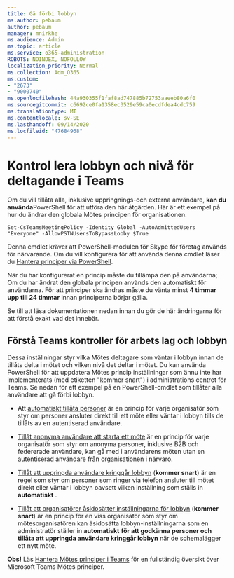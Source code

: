 ```yaml
---
title: Gå förbi lobbyn
ms.author: pebaum
author: pebaum
manager: mnirkhe
ms.audience: Admin
ms.topic: article
ms.service: o365-administration
ROBOTS: NOINDEX, NOFOLLOW
localization_priority: Normal
ms.collection: Adm_O365
ms.custom:
- "2673"
- "9000740"
ms.openlocfilehash: 44a930355f1faf8ad747885b72753aaeeb80a6f0
ms.sourcegitcommit: c6692ce0fa1358ec3529e59ca0ecdfdea4cdc759
ms.translationtype: MT
ms.contentlocale: sv-SE
ms.lasthandoff: 09/14/2020
ms.locfileid: "47684968"
---
```

# <a name="control-lobby-settings-and-level-of-participation-in-teams"></a>Kontrol lera lobbyn och nivå för deltagande i Teams

Om du vill tillåta alla, inklusive uppringnings-och externa användare, **kan du använda**PowerShell för att utföra den här åtgärden. Här är ett exempel på hur du ändrar den globala Mötes principen för organisationen.

`Set-CsTeamsMeetingPolicy -Identity Global -AutoAdmittedUsers "Everyone" -AllowPSTNUsersToBypassLobby $True`

Denna cmdlet kräver att PowerShell-modulen för Skype för företag används för närvarande. Om du vill konfigurera för att använda denna cmdlet läser du [Hantera principer via PowerShell](https://docs.microsoft.com/microsoftteams/teams-powershell-overview#managing-policies-via-powershell).

När du har konfigurerat en princip måste du tillämpa den på användarna; Om du har ändrat den globala principen används den automatiskt för användarna. För att principer ska ändras måste du vänta minst **4 timmar upp till 24 timmar** innan principerna börjar gälla. 

Se till att läsa dokumentationen nedan innan du gör de här ändringarna för att förstå exakt vad det innebär.


## <a name="understanding-teams-meeting-lobby-policy-controls"></a>Förstå Teams kontroller för arbets lag och lobbyn

Dessa inställningar styr vilka Mötes deltagare som väntar i lobbyn innan de tillåts delta i mötet och vilken nivå det deltar i mötet. Du kan använda PowerShell för att uppdatera Mötes princip inställningar som ännu inte har implementerats (med etiketten "kommer snart") i administrations centret för Teams. Se nedan för ett exempel på en PowerShell-cmdlet som tillåter alla användare att gå förbi lobbyn.

- Att [automatiskt tillåta personer](https://docs.microsoft.com/microsoftteams/meeting-policies-in-teams#automatically-admit-people) är en princip för varje organisatör som styr om personer ansluter direkt till ett möte eller väntar i lobbyn tills de tillåts av en autentiserad användare.

- [Tillåt anonyma användare att starta ett möte](https://docs.microsoft.com/microsoftteams/meeting-policies-in-teams#allow-anonymous-people-to-start-a-meeting) är en princip för varje organisatör som styr om anonyma personer, inklusive B2B och federerade användare, kan gå med i användarens möten utan en autentiserad användare från organisationen i närvaro.

- [Tillåt att uppringda användare kringgår lobbyn](https://docs.microsoft.com/microsoftteams/meeting-policies-in-teams#allow-dial-in-users-to-bypass-the-lobby-coming-soon) (**kommer snart**) är en regel som styr om personer som ringer via telefon ansluter till mötet direkt eller väntar i lobbyn oavsett vilken inställning som ställs in **automatiskt** .

- [Tillåt att organisatörer åsidosätter inställningarna för lobbyn](https://docs.microsoft.com/microsoftteams/meeting-policies-in-teams#allow-organizers-to-override-lobby-settings-coming-soon) (**kommer snart**) är en princip för en viss organisatör som styr om mötesorganisatören kan åsidosätta lobbyn-inställningarna som en administratör ställer in **automatiskt** **för att godkänna personer och tillåta att uppringda användare kringgår lobbyn** när de schemalägger ett nytt möte.

**Obs!** Läs [Hantera Mötes principer i Teams](https://docs.microsoft.com/microsoftteams/meeting-policies-in-teams) för en fullständig översikt över Microsoft Teams Mötes principer.
